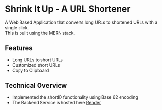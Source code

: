# Shrink It Up - A URL Shortener
A Web Based Application that converts long URLs to shortened URLs with a single click.<br>This is built using the MERN stack.

## Features
- Long URLs to short URLs
- Customized short URLs
- Copy to Clipboard
  
## Technical Overview
- Implemented the shortID functionality using Base 62 encoding
- The Backend Service is hosted here [Render](https://urlshortener-sel0.onrender.com/)
